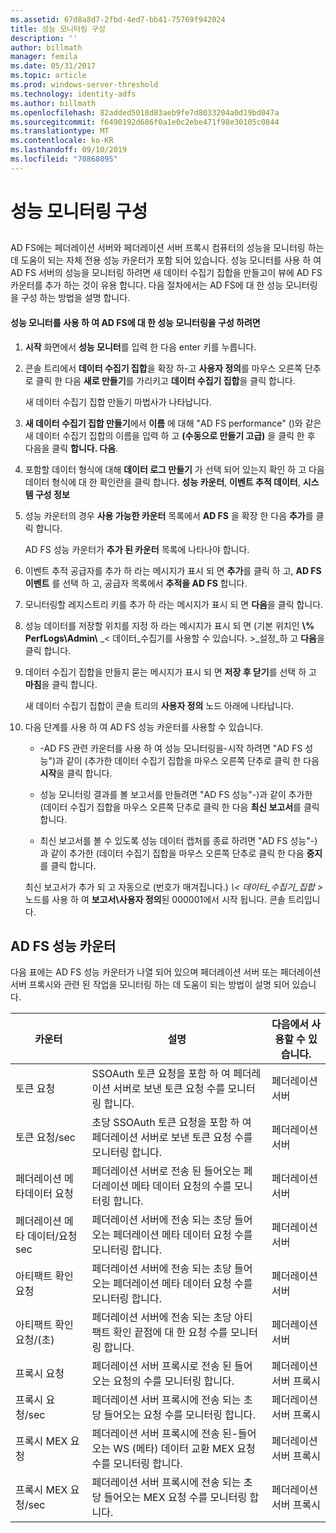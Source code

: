 ```yaml
---
ms.assetid: 67d8a8d7-2fbd-4ed7-bb41-75769f942024
title: 성능 모니터링 구성
description: ''
author: billmath
manager: femila
ms.date: 05/31/2017
ms.topic: article
ms.prod: windows-server-threshold
ms.technology: identity-adfs
ms.author: billmath
ms.openlocfilehash: 82added5018d83aeb9fe7d8033204a0d19bd047a
ms.sourcegitcommit: f6490192d686f0a1e0c2ebe471f98e30105c0844
ms.translationtype: MT
ms.contentlocale: ko-KR
ms.lasthandoff: 09/10/2019
ms.locfileid: "70868095"
---
```

# <a name="configure-performance-monitoring"></a>성능 모니터링 구성
  
## <a name="bkmk_ConfigurePerfMon"></a>  
AD FS에는 페더레이션 서버와 페더레이션 서버 프록시 컴퓨터의 성능을 모니터링 하는 데 도움이 되는 자체 전용 성능 카운터가 포함 되어 있습니다. 성능 모니터를 사용 하 여 AD FS 서버의 성능을 모니터링 하려면 새 데이터 수집기 집합을 만들고이 뷰에 AD FS 카운터를 추가 하는 것이 유용 합니다. 다음 절차에서는 AD FS에 대 한 성능 모니터링을 구성 하는 방법을 설명 합니다.  
  
#### <a name="to-configure-performance-monitoring-for-ad-fs-using-performance-monitor"></a>성능 모니터를 사용 하 여 AD FS에 대 한 성능 모니터링을 구성 하려면  
  
1. **시작** 화면에서 **성능 모니터**를 입력 한 다음 enter 키를 누릅니다.  
  
2. 콘솔 트리에서 **데이터 수집기 집합**을 확장 하\-고 **사용자 정의**를 마우스 오른쪽 단추로 클릭 한 다음 **새로 만들기**를 가리키고 **데이터 수집기 집합**을 클릭 합니다.  
  
   새 데이터 수집기 집합 만들기 마법사가 나타납니다.  
  
3. **새 데이터 수집기 집합 만들기**에서 **이름** 에 대해 "AD FS performance" \(\)와 같은 새 데이터 수집기 집합의 이름을 입력 하 고  **\(수동으로 만들기 고급\)** 을 클릭 한 후 다음을 클릭 **합니다. 다음**.  
  
4. 포함할 데이터 형식에 대해 **데이터 로그 만들기** 가 선택 되어 있는지 확인 하 고 다음 데이터 형식에 대 한 확인란을 클릭 합니다. **성능 카운터**, **이벤트 추적 데이터**, **시스템 구성 정보**  
  
5. 성능 카운터의 경우 **사용 가능한 카운터** 목록에서 **AD FS** 을 확장 한 다음 **추가**를 클릭 합니다.  
  
   AD FS 성능 카운터가 **추가 된 카운터** 목록에 나타나야 합니다.  
  
6. 이벤트 추적 공급자를 추가 하 라는 메시지가 표시 되 면 **추가**를 클릭 하 고, **AD FS 이벤트** 를 선택 하 고, 공급자 목록에서 **추적을 AD FS** 합니다.  
  
7. 모니터링할 레지스트리 키를 추가 하 라는 메시지가 표시 되 면 **다음**을 클릭 합니다.  
  
8. 성능 데이터를 저장할 위치를 지정 하 라는 메시지가 표시 되 면 \(기본 위치인 **\\% PerfLogs\\Admin\\** _< 데이터\_수집기를 사용할 수 있습니다. >\_설정_하 고 **다음**을 클릭 합니다.  
  
9. 데이터 수집기 집합을 만들지 묻는 메시지가 표시 되 면 **저장 후 닫기**를 선택 하 고 **마침**을 클릭 합니다.  
  
    새 데이터 수집기 집합이 콘솔 트리의 **사용자 정의** 노드 아래에 나타납니다.  
  
10. 다음 단계를 사용 하 여 AD FS 성능 카운터를 사용할 수 있습니다.  
  
    -   \-AD FS 관련 카운터를 사용 하 여 성능 모니터링을\-시작 하려면 "AD FS 성능"\)과 같이 \(추가한 데이터 수집기 집합을 마우스 오른쪽 단추로 클릭 한 다음 **시작**을 클릭 합니다.  
  
    -   성능 모니터링 결과를 볼 보고서를 만들려면 "AD FS 성능"\-\)과 같이 추가한 \(데이터 수집기 집합을 마우스 오른쪽 단추로 클릭 한 다음 **최신 보고서**를 클릭 합니다.  
  
    -   최신 보고서를 볼 수 있도록 성능 데이터 캡처를 종료 하려면 "AD FS 성능"\-\)과 같이 추가한 \(데이터 수집기 집합을 마우스 오른쪽 단추로 클릭 한 다음 **중지**를 클릭 합니다.  
  
    최신 보고서가 추가 되 고 자동으로 \(번호가 매겨집니다.\) <em>\\< 데이터\_수집기\_집합 ></em> 노드를 사용 하 여 **보고서\\사용자 정의**된 000001에서 시작 됩니다. 콘솔 트리입니다.  
  
## <a name="ad-fs-performance-counters"></a>AD FS 성능 카운터  
다음 표에는 AD FS 성능 카운터가 나열 되어 있으며 페더레이션 서버 또는 페더레이션 서버 프록시와 관련 된 작업을 모니터링 하는 데 도움이 되는 방법이 설명 되어 있습니다.  
  
|카운터|설명|다음에서 사용할 수 있습니다. 
|-----------|---------------|------------------- 
|토큰 요청|SSOAuth 토큰 요청을 포함 하 여 페더레이션 서버로 보낸 토큰 요청 수를 모니터링 합니다.|페더레이션 서버 
|토큰 요청\/sec|초당 SSOAuth 토큰 요청을 포함 하 여 페더레이션 서버로 보낸 토큰 요청 수를 모니터링 합니다.|페더레이션 서버  
|페더레이션 메타데이터 요청|페더레이션 서버로 전송 된 들어오는 페더레이션 메타 데이터 요청의 수를 모니터링 합니다.|페더레이션 서버  
|페더레이션 메타 데이터\/요청 sec|페더레이션 서버에 전송 되는 초당 들어오는 페더레이션 메타 데이터 요청 수를 모니터링 합니다.|페더레이션 서버  
|아티팩트 확인 요청|페더레이션 서버에 전송 되는 초당 들어오는 페더레이션 메타 데이터 요청 수를 모니터링 합니다.|페더레이션 서버  
|아티팩트 확인 요청\/(초)|페더레이션 서버에 전송 되는 초당 아티팩트 확인 끝점에 대 한 요청 수를 모니터링 합니다.|페더레이션 서버  
|프록시 요청|페더레이션 서버 프록시로 전송 된 들어오는 요청의 수를 모니터링 합니다.|페더레이션 서버 프록시  
|프록시 요청\/sec|페더레이션 서버 프록시에 전송 되는 초당 들어오는 요청 수를 모니터링 합니다.|페더레이션 서버 프록시  
|프록시 MEX 요청|페더레이션 서버 프록시에 전송 된\-들어오는 WS \(메타\) 데이터 교환 MEX 요청 수를 모니터링 합니다.|페더레이션 서버 프록시 
|프록시 MEX 요청\/sec|페더레이션 서버 프록시에 전송 되는 초당 들어오는 MEX 요청 수를 모니터링 합니다.|페더레이션 서버 프록시  
  

